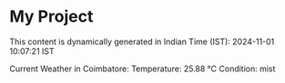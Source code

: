# My Project

This content is dynamically generated in Indian Time (IST): 2024-11-01 10:07:21 IST


Current Weather in Coimbatore:
Temperature: 25.88 °C
Condition: mist
